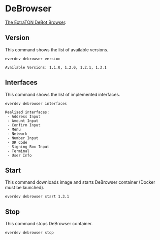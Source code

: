 # DeBrowser
[The ExtraTON DeBot Browser](https://github.com/extraton/debrowser/).

## Version
This command shows the list of available versions.

```shell
everdev debrowser version

Available Versions: 1.1.0, 1.2.0, 1.2.1, 1.3.1
```

## Interfaces
This command shows the list of implemented interfaces.

```shell
everdev debrowser interfaces

Realised interfaces:
 - Address Input
 - Amount Input
 - Confirm Input
 - Menu
 - Network
 - Number Input
 - QR Code
 - Signing Box Input
 - Terminal
 - User Info
```

## Start
This command downloads image and starts DeBrowser container (Docker must be launched).

```shell
everdev debrowser start 1.3.1
```

## Stop
This command stops DeBrowser container.

```shell
everdev debrowser stop
```
